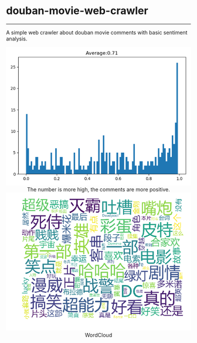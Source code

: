 # douban-movie-web-crawler
---
A simple web crawler about douban movie comments with basic sentiment analysis.   
<div align=center><img src="https://github.com/Cylkal/douban-movie-web-crawler/blob/master/Results/myplot.png"></div>   
<center> The number is more high, the comments are more positive. </center>   
<div align=center><img src="https://github.com/Cylkal/douban-movie-web-crawler/blob/master/Results/词云.png"></div>   
<center> WordCloud </center>   
  
